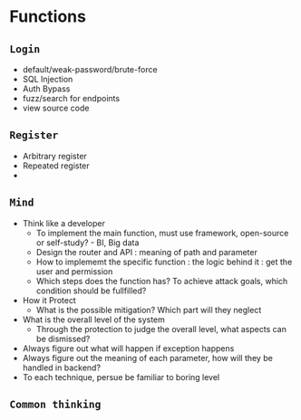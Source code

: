 # Functions
## `Login`
- default/weak-password/brute-force
- SQL Injection
- Auth Bypass
- fuzz/search for endpoints
- view source code

## `Register`
- Arbitrary register
- Repeated register
- 

## `Mind`
- Think like a developer
  - To implement the main function, must use framework, open-source or self-study?  - BI, Big data
  - Design the router and API : meaning of path and parameter
  - How to implememt the specific function : the logic behind it : get the user and permission
  - Which steps does the function has? To achieve attack goals, which condition should be fullfilled?
- How it Protect
  - What is the possible mitigation? Which part will they neglect
- What is the overall level of the system
  - Through the protection to judge the overall level, what aspects can be dismissed?
- Always figure out what will happen if exception happens
- Always figure out the meaning of each parameter, how will they be handled in backend?
- To each technique, persue be familiar to boring level

## `Common thinking`
